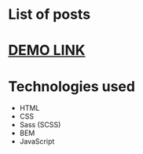 # List of posts
# [DEMO LINK](https://bonum-taurus.github.io/List-of-posts_react_redux/)

# Technologies used
- HTML
- CSS
- Sass (SCSS)
- BEM
- JavaScript
